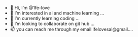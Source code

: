 - 👋 Hi, I’m @1fe-love
- 👀 I’m interested in ai and machine learning  ...
- 🌱 I’m currently learning coding ...
- 💞️ I’m looking to collaborate on git hub  ...
- 📫 you can reach me through my email ifelovesai@gmail....

<!---
1fe-love/1fe-love is a ✨ special ✨ repository because its `README.md` (this file) appears on your GitHub profile.
You can click the Preview link to take a look at your changes.
--->
